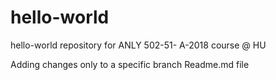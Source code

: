 # hello-world
hello-world repository for  ANLY 502-51- A-2018 course @ HU

Adding changes only to a specific branch Readme.md file
